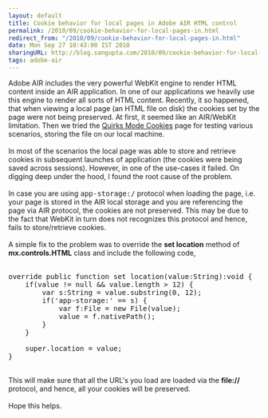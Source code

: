```yaml
---
layout: default
title: Cookie behavior for local pages in Adobe AIR HTML control
permalink: /2010/09/cookie-behavior-for-local-pages-in.html
redirect_from: "/2010/09/cookie-behavior-for-local-pages-in.html"
date: Mon Sep 27 10:43:00 IST 2010
sharingURL: http://blog.sangupta.com/2010/09/cookie-behavior-for-local-pages-in.html
tags: adobe-air
---
```

Adobe AIR includes the very powerful WebKit engine to render HTML content inside an AIR application. In one of our applications we heavily use this engine to render all sorts of HTML content. Recently, it so happened, that when viewing a local page (an HTML file on disk) the cookies set by the page were not being preserved. At first, it seemed like an AIR/WebKit limitation. Then we tried the 
<a href="http://www.quirksmode.org/js/cookies.html">Quirks Mode Cookies</a> page for testing various scenarios, storing the file on our local machine.
<br>
<br>In most of the scenarios the local page was able to store and retrieve cookies in subsequent launches of application (the cookies were being saved across sessions). However, in one of the use-cases it failed. On digging deep under the hood, I found the root cause of the problem. 
<br>
<br>In case you are using 
<tt>app-storage:/</tt> protocol when loading the page, i.e. your page is stored in the AIR local storage and you are referencing the page via AIR protocol, the cookies are not preserved. This may be due to the fact that WebKit in turn does not recognizes this protocol and hence, fails to store/retrieve cookies.
<br>
<br>A simple fix to the problem was to override the 
<b>set location</b> method of 
<b>mx.controls.HTML</b> class and include the following code,
<br>
<br>
<pre class="brush: as3">override public function set location(value:String):void {<br>    if(value != null &amp;&amp; value.length &gt; 12) {<br>        var s:String = value.substring(0, 12);<br>        if('app-storage:' == s) {<br>            var f:File = new File(value);<br>            value = f.nativePath();<br>        }<br>    }<br><br>    super.location = value;<br>}</pre>
<br>This will make sure that all the URL's you load are loaded via the 
<b>file://</b> protocol, and hence, all your cookies will be preserved.
<br>
<br>Hope this helps.
